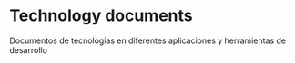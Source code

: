 # Technology documents
Documentos de tecnologias en diferentes aplicaciones y herramientas de desarrollo
